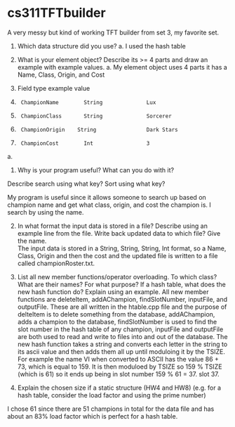 # cs311TFTbuilder
A very messy but kind of working TFT builder from set 3, my favorite set. 

1.	Which data structure did you use?
a.	I used the hash table  

2.	What is your element object? Describe its >= 4 parts and draw an example with example values. 
a.	My element object uses 4 parts it has a Name, Class, Origin, and Cost




3.	  Field	         		type          	 example value
4.		ChampionName	    String		        Lux
5.		ChampionClass	    String		        Sorcerer
6.		ChampionOrigin    String		        Dark Stars
7.		ChampionCost  	 	Int		            3
a.	
1.	Why is your program useful? What can you do with it?

Describe search using what key?  Sort using what key?  

My program is useful since it allows someone to search up based on champion name and get what class, origin, and cost the champion is. I search by using the name.

2.	In what format the input data is stored in a file? Describe using an example line from the file.
Write back updated data to which file? Give the name.  
The input data is stored in a String, String, String, Int format, so a Name, Class, Origin and then the cost and the updated file is written to a file called championRoster.txt.
 
3.	List all new member functions/operator overloading. To which class? What are their names? For what purpose?  If a hash table, what does the new hash function do?  Explain using an example.
All new member functions are deleteItem, addAChampion, findSlotNumber, inputFile, and outputFile. These are all written in the htable.cpp file and the purpose of delteItem is to delete something from the database, addAChampion, adds a champion to the database, findSlotNumber is used to find the slot number in the hash table of any champion, inputFile and outputFile are both used to read and write to files into and out of the database. The new hash function takes a string and converts each letter in the string to its ascii value and then adds them all up until moduloing it by the TSIZE. For example the name VI when converted to ASCII has the value 86 + 73, which is equal to 159. It is then moduloed by TSIZE so 159 % TSIZE (which is 61) so it ends up being in slot number 159 % 61 = 37. slot 37.

4.	Explain the chosen size if a static structure (HW4 and HW8)
(e.g. for a hash table, consider the load factor and using the prime number)

I chose 61 since there are 51 champions in total for the data file and has about an 83% load factor which is perfect for a hash table. 
